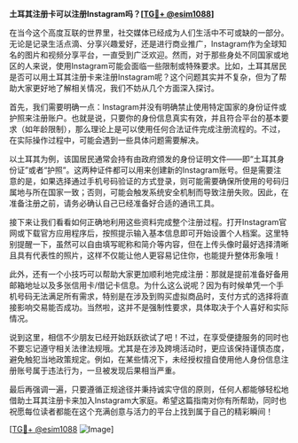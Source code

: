 **土耳其注册卡可以注册Instagram吗？[[TG💪+ @esim1088](https://t.me/s/esim1088)]**

在当今这个高度互联的世界里，社交媒体已经成为人们生活中不可或缺的一部分。无论是记录生活点滴、分享兴趣爱好，还是进行商业推广，Instagram作为全球知名的图片和视频分享平台，一直受到广泛欢迎。然而，对于那些身处不同国家或地区的人来说，使用Instagram可能会面临一些限制或特殊要求。比如，土耳其居民是否可以用土耳其注册卡来注册Instagram呢？这个问题其实并不复杂，但为了帮助大家更好地了解相关情况，我们不妨从几个方面深入探讨。

首先，我们需要明确一点：Instagram并没有明确禁止使用特定国家的身份证件或护照来注册账户。也就是说，只要你的身份信息真实有效，并且符合平台的基本要求（如年龄限制），那么理论上是可以使用任何合法证件完成注册流程的。不过，在实际操作过程中，可能会遇到一些具体问题需要解决。

以土耳其为例，该国居民通常会持有由政府颁发的身份证明文件——即“土耳其身份证”或者“护照”。这两种证件都可以用来创建新的Instagram账号。但是需要注意的是，如果选择通过手机号码验证的方式登录，则可能需要确保所使用的号码归属地与所在国家一致；否则，可能会触发系统安全机制而导致注册失败。因此，在准备注册之前，请务必确认自己已经准备好合适的通讯工具。

接下来让我们看看如何正确地利用这些资料完成整个注册过程。打开Instagram官网或下载官方应用程序后，按照提示输入基本信息即可开始设置个人档案。这里特别提醒一下，虽然可以自由填写昵称和简介等内容，但在上传头像时最好选择清晰且具有代表性的照片，这样不仅能让他人更容易记住你，也能提升整体形象哦！

此外，还有一个小技巧可以帮助大家更加顺利地完成注册：那就是提前准备好备用邮箱地址以及多张信用卡/借记卡信息。为什么这么说呢？因为有时候单凭一个手机号码无法满足所有需求，特别是在涉及到购买虚拟商品时，支付方式的选择将直接影响交易能否成功。当然啦，这并不是强制性要求，具体取决于个人喜好和实际情况。

说到这里，相信不少朋友已经开始跃跃欲试了吧！不过，在享受便捷服务的同时也不要忘记遵守相关法律法规哦。尤其是在涉及跨境活动时，更应该保持谨慎态度，避免触犯当地政策规定。例如，在某些情况下，未经授权擅自使用他人身份信息注册账号属于违法行为，一旦被发现后果相当严重。

最后再强调一遍，只要遵循正规途径并秉持诚实守信的原则，任何人都能够轻松地借助土耳其注册卡来加入Instagram大家庭。希望这篇指南对你有所帮助，同时也祝愿每位读者都能在这个充满创意与活力的平台上找到属于自己的精彩瞬间！

[[TG💪+ @esim1088](https://t.me/s/esim1088) ![Image](https://i.postimg.cc/4NQfJmqS/Snipaste-2025-05-13-00-14-12.png)]